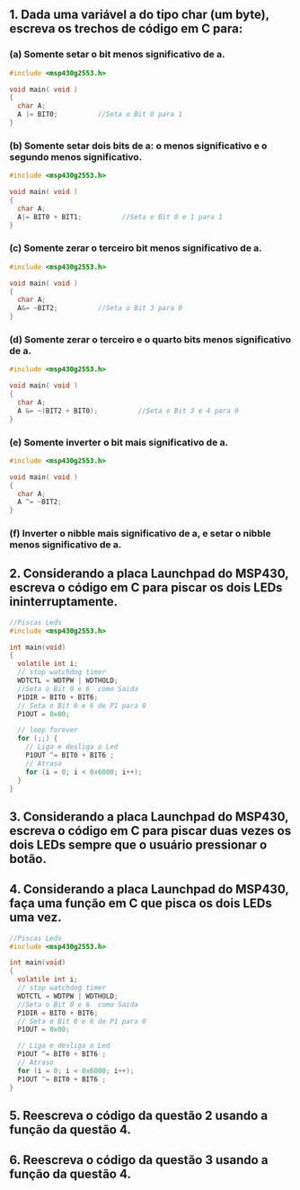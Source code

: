 ## 1. Dada uma variável a do tipo char (um byte), escreva os trechos de código em C para:
### (a) Somente setar o bit menos significativo de a.
```C
#include <msp430g2553.h>

void main( void )
{
  char A;
  A |= BIT0;          //Seta o Bit 0 para 1
}
```

### (b) Somente setar dois bits de a: o menos significativo e o segundo menos significativo.
```C
#include <msp430g2553.h>

void main( void )
{
  char A;
  A|= BIT0 + BIT1;          //Seta o Bit 0 e 1 para 1
}
```
### (c) Somente zerar o terceiro bit menos significativo de a.
```C
#include <msp430g2553.h>

void main( void )
{
  char A;
  A&= ~BIT2;          //Seta o Bit 3 para 0
}
```
### (d) Somente zerar o terceiro e o quarto bits menos significativo de a.
```C
#include <msp430g2553.h>

void main( void )
{
  char A;
  A &= ~(BIT2 + BIT0);          //Seta o Bit 3 e 4 para 0
}
```
### (e) Somente inverter o bit mais significativo de a.
```C
#include <msp430g2553.h>

void main( void )
{
  char A;
  A ^= ~BIT2;
}
```
### (f) Inverter o nibble mais significativo de a, e setar o nibble menos significativo de a.
<!-- ```C
#include <msp430g2553.h>

void main( void )
{

}
``` -->
## 2. Considerando a placa Launchpad do MSP430, escreva o código em C para piscar os dois LEDs ininterruptamente.
```C
//Piscas Leds
#include <msp430g2553.h>

int main(void)
{
  volatile int i;
  // stop watchdog timer
  WDTCTL = WDTPW | WDTHOLD;
  //Seta o Bit 0 e 6  como Saida
  P1DIR = BIT0 + BIT6;
  // Seta o Bit 0 e 6 de P1 para 0
  P1OUT = 0x00;

  // loop forever
  for (;;) {
    // Liga e desliga o Led
    P1OUT ^= BIT0 + BIT6 ;
    // Atraso
    for (i = 0; i < 0x6000; i++);
  }
}
```

## 3. Considerando a placa Launchpad do MSP430, escreva o código em C para piscar duas vezes os dois LEDs sempre que o usuário pressionar o botão.

## 4. Considerando a placa Launchpad do MSP430, faça uma função em C que pisca os dois LEDs uma vez.
```C
//Piscas Leds
#include <msp430g2553.h>

int main(void)
{
  volatile int i;
  // stop watchdog timer
  WDTCTL = WDTPW | WDTHOLD;
  //Seta o Bit 0 e 6  como Saida
  P1DIR = BIT0 + BIT6;
  // Seta o Bit 0 e 6 de P1 para 0
  P1OUT = 0x00;

  // Liga e desliga o Led
  P1OUT ^= BIT0 + BIT6 ;
  // Atraso
  for (i = 0; i < 0x6000; i++);
  P1OUT ^= BIT0 + BIT6 ;
}
```

## 5. Reescreva o código da questão 2 usando a função da questão 4.

## 6. Reescreva o código da questão 3 usando a função da questão 4.
